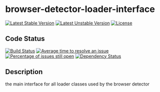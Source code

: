 # browser-detector-loader-interface

[![Latest Stable Version](https://poser.pugx.org/mimmi20/browser-detector-loader-interface/v/stable?format=flat-square)](https://packagist.org/packages/mimmi20/browser-detector-loader-interface)
[![Latest Unstable Version](https://poser.pugx.org/mimmi20/browser-detector-loader-interface/v/unstable?format=flat-square)](https://packagist.org/packages/mimmi20/browser-detector-loader-interface)
[![License](https://poser.pugx.org/mimmi20/browser-detector-loader-interface/license?format=flat-square)](https://packagist.org/packages/mimmi20/browser-detector-loader-interface)

## Code Status

[![Build Status](https://travis-ci.org/mimmi20/browser-detector-loader-interface.svg?branch=master)](https://travis-ci.org/mimmi20/browser-detector-loader-interface)
[![Average time to resolve an issue](http://isitmaintained.com/badge/resolution/mimmi20/browser-detector-loader-interface.svg)](http://isitmaintained.com/project/mimmi20/browser-detector-loader-interface "Average time to resolve an issue")
[![Percentage of issues still open](http://isitmaintained.com/badge/open/mimmi20/browser-detector-loader-interface.svg)](http://isitmaintained.com/project/mimmi20/browser-detector-loader-interface "Percentage of issues still open")
[![Dependency Status](https://gemnasium.com/badges/github.com/mimmi20/browser-detector-loader-interface.svg)](https://gemnasium.com/github.com/mimmi20/browser-detector-loader-interface)

## Description

the main interface for all loader classes used by the browser detector
